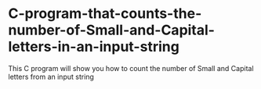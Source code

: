 # C-program-that-counts-the-number-of-Small-and-Capital-letters-in-an-input-string
This C program will show you how to count the number of Small and Capital letters from an input string
